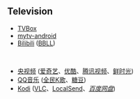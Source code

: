 ## Television

* [TVBox](https://github.com/o0HalfLife0o/TVBoxOSC)
* [mytv-android](https://github.com/yaoxieyoulei/mytv-android)
* [Bilibili](https://app.bilibili.com) ([BBLL](https://github.com/xiaye13579/BBLL))

<br>

* [央视频](https://yangshipin.cn) ([爱奇艺](https://www.iqiyi.com)、[优酷](https://www.youku.com)、[腾讯视频](https://v.qq.com)、[鲜时光](https://tv.ixigua.com))
* [QQ音乐](https://y.qq.com) ([全民K歌](https://kg.qq.com)、[糖豆](https://www.tangdou.com))
* [Kodi](https://kodi.tv) ([VLC](https://www.videolan.org)、[LocalSend](https://localsend.org)、[_百度网盘_](https://pan.baidu.com))

